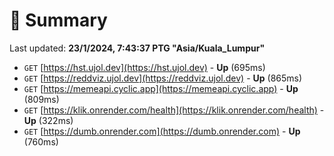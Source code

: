 # 📖 Summary
Last updated: **23/1/2024, 7:43:37 PTG "Asia/Kuala_Lumpur"**

- `GET` [https://hst.ujol.dev](https://hst.ujol.dev) - **Up** (695ms)
- `GET` [https://reddviz.ujol.dev](https://reddviz.ujol.dev) - **Up** (865ms)
- `GET` [https://memeapi.cyclic.app](https://memeapi.cyclic.app) - **Up** (809ms)
- `GET` [https://klik.onrender.com/health](https://klik.onrender.com/health) - **Up** (322ms)
- `GET` [https://dumb.onrender.com](https://dumb.onrender.com) - **Up** (760ms)
